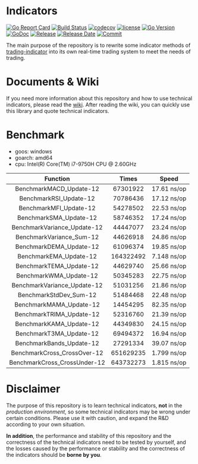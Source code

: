 # Indicators

[![Go Report Card](https://goreportcard.com/badge/github.com/dirname/indicators?style=flat-square)](https://goreportcard.com/report/github.com/dirname/indicators)
[![Build Status](https://img.shields.io/travis/dirname/indicators?style=flat-square)](https://travis-ci.org/dirname/indicators)
[![codecov](https://img.shields.io/codecov/c/gh/dirname/indicators/main?style=flat-square&token=A6U52MYCXN)](https://codecov.io/gh/dirname/indicators)
[![license](https://img.shields.io/github/license/dirname/indicators?style=flat-square)](LICENSE)
[![Go Version](https://img.shields.io/github/go-mod/go-version/dirname/indicators?style=flat-square)](https://golang.org)
[![GoDoc](https://img.shields.io/badge/reference-007d9c?style=flat-square&logo=Go&logoColor=F9F9F9&labelColor=5C5C5C&labelWidth=80)](https://pkg.go.dev/github.com/dirname/indicators)
[![Release](https://img.shields.io/github/release/dirname/indicators.svg?style=flat-square)](https://github.com/dirname/indicators/releases)
[![Release Date](https://img.shields.io/github/release-date/dirname/indicators?style=flat-square)](https://github.com/dirname/indicators/releases)
[![Commit](https://img.shields.io/github/last-commit/dirname/indicators?style=flat-square)](https://github.com/dirname/indicators/commits)

The main purpose of the repository is to rewrite some indicator methods
of [trading-indicator](https://gitlab.com/afis/trading-indicator/) into its own real-time trading system to meet the
needs of trading.

# Documents & Wiki

If you need more information about this repository and how to use technical indicators, please read
the [wiki](https://github.com/dirname/indicators/wiki). After reading the wiki, you can quickly use this library and
quote technical indicators.

# Benchmark

- goos: windows
- goarch: amd64
- cpu: Intel(R) Core(TM) i7-9750H CPU @ 2.60GHz

| Function | Times | Speed
| :----: | :----: | :----:
| BenchmarkMACD_Update-12 | 67301922 | 17.61 ns/op
| BenchmarkRSI_Update-12 | 70786436 | 17.12 ns/op
| BenchmarkMFI_Update-12 | 54278502 | 22.53 ns/op
| BenchmarkSMA_Update-12 | 58746352 | 17.24 ns/op
| BenchmarkVariance_Update-12 | 44447077 | 23.24 ns/op
| BenchmarkVariance_Sum-12 | 44626918 | 24.86 ns/op
| BenchmarkDEMA_Update-12 | 61096374 | 19.85 ns/op
| BenchmarkEMA_Update-12 | 164322492 | 7.148 ns/op
| BenchmarkTEMA_Update-12 | 44629740 | 25.66 ns/op
| BenchmarkWMA_Update-12 | 50345283 | 22.75 ns/op
| BenchmarkVariance_Update-12 | 51031256 | 21.86 ns/op
| BenchmarkStdDev_Sum-12 | 51484468 | 22.48 ns/op
| BenchmarkMAMA_Update-12 | 14454295 | 82.35 ns/op
| BenchmarkTRIMA_Update-12 | 52316760 | 21.39 ns/op
| BenchmarkKAMA_Update-12 | 44349830 | 24.15 ns/op
| BenchmarkT3MA_Update-12 | 69494372 | 16.94 ns/op
| BenchmarkBands_Update-12 | 27291334 | 39.07 ns/op
| BenchmarkCross_CrossOver-12 | 651629235 | 1.799 ns/op
| BenchmarkCross_CrossUnder-12 | 643732273 | 1.815 ns/op

# Disclaimer

The purpose of this repository is to learn technical indicators, **not** in the *production environment*, so some
technical indicators may be wrong under certain conditions. Please use it with caution, and expand the R&D according to
your own situation.

**In addition**, the performance and stability of this repository and the correctness of the technical indicators need
to be tested by yourself, and the losses caused by the performance or stability and the correctness of the indicators
should be **borne by you**.
